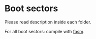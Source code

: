 Boot sectors
============

Please read description inside each folder.

For all boot sectors: compile with [fasm](http://flatassembler.net/ "flat assembler").